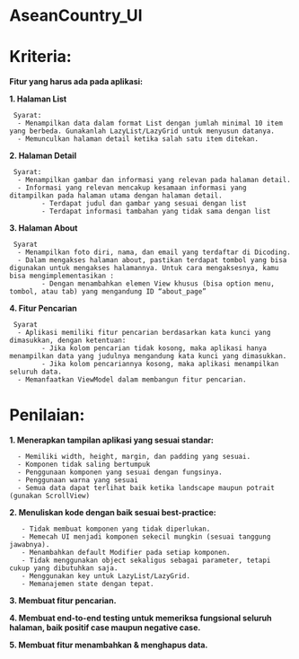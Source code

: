 # AseanCountry_UI

# Kriteria:
**Fitur yang harus ada pada aplikasi:**

  **1. Halaman List**
     
     Syarat:
      - Menampilkan data dalam format List dengan jumlah minimal 10 item yang berbeda. Gunakanlah LazyList/LazyGrid untuk menyusun datanya. 
      - Memunculkan halaman detail ketika salah satu item ditekan. 

  **2. Halaman Detail**
     
     Syarat:
      - Menampilkan gambar dan informasi yang relevan pada halaman detail. 
      - Informasi yang relevan mencakup kesamaan informasi yang ditampilkan pada halaman utama dengan halaman detail.
            - Terdapat judul dan gambar yang sesuai dengan list
            - Terdapat informasi tambahan yang tidak sama dengan list

**3. Halaman About**

     Syarat
      - Menampilkan foto diri, nama, dan email yang terdaftar di Dicoding.
      - Dalam mengakses halaman about, pastikan terdapat tombol yang bisa digunakan untuk mengakses halamannya. Untuk cara mengaksesnya, kamu bisa mengimplementasikan :
            - Dengan menambahkan elemen View khusus (bisa option menu, tombol, atau tab) yang mengandung ID “about_page”

**4. Fitur Pencarian**

     Syarat
      - Aplikasi memiliki fitur pencarian berdasarkan kata kunci yang dimasukkan, dengan ketentuan:
            - Jika kolom pencarian tidak kosong, maka aplikasi hanya menampilkan data yang judulnya mengandung kata kunci yang dimasukkan.
            - Jika kolom pencariannya kosong, maka aplikasi menampilkan seluruh data.
      - Memanfaatkan ViewModel dalam membangun fitur pencarian.
            
      
# Penilaian:
**1. Menerapkan tampilan aplikasi yang sesuai standar:**

      - Memiliki width, height, margin, dan padding yang sesuai.
      - Komponen tidak saling bertumpuk
      - Penggunaan komponen yang sesuai dengan fungsinya.
      - Penggunaan warna yang sesuai
      - Semua data dapat terlihat baik ketika landscape maupun potrait (gunakan ScrollView)

**2. Menuliskan kode dengan baik sesuai best-practice:**

       - Tidak membuat komponen yang tidak diperlukan.
       - Memecah UI menjadi komponen sekecil mungkin (sesuai tanggung jawabnya).
       - Menambahkan default Modifier pada setiap komponen.
       - Tidak menggunakan object sekaligus sebagai parameter, tetapi cukup yang dibutuhkan saja.
       - Menggunakan key untuk LazyList/LazyGrid.
       - Memanajemen state dengan tepat.

**3. Membuat fitur pencarian.**

**4. Membuat end-to-end testing untuk memeriksa fungsional seluruh halaman, baik positif case maupun negative case.**

**5. Membuat fitur menambahkan & menghapus data.**

